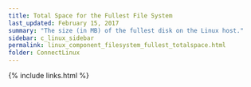 ```yaml
---
title: Total Space for the Fullest File System
last_updated: February 15, 2017
summary: "The size (in MB) of the fullest disk on the Linux host."
sidebar: c_linux_sidebar
permalink: linux_component_filesystem_fullest_totalspace.html
folder: ConnectLinux
---
```



{% include links.html %}
